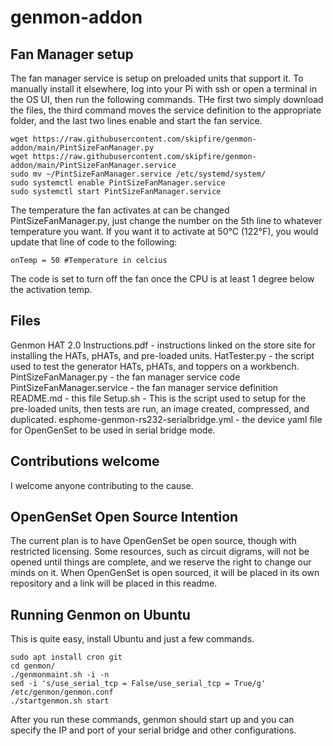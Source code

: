 # genmon-addon
## Fan Manager setup
The fan manager service is setup on preloaded units that support it. To manually install it elsewhere, log into your Pi with ssh or open a terminal in the OS UI, then run the following commands.  THe first two simply download the files, the third command moves the service definition to the appropriate folder, and the last two lines enable and start the fan service.
```
wget https://raw.githubusercontent.com/skipfire/genmon-addon/main/PintSizeFanManager.py
wget https://raw.githubusercontent.com/skipfire/genmon-addon/main/PintSizeFanManager.service
sudo mv ~/PintSizeFanManager.service /etc/systemd/system/
sudo systemctl enable PintSizeFanManager.service
sudo systemctl start PintSizeFanManager.service
```
The temperature the fan activates at can be changed PintSizeFanManager.py, just change the number on the 5th line to whatever temperature you want. If you want it to activate at 50°C (122°F), you would update that line of code to the following:
```
onTemp = 50 #Temperature in celcius
``` 
The code is set to turn off the fan once the CPU is at least 1 degree below the activation temp.

## Files
Genmon HAT 2.0 Instructions.pdf - instructions linked on the store site for installing the HATs, pHATs, and pre-loaded units.
HatTester.py - the script used to test the generator HATs, pHATs, and toppers on a workbench.
PintSizeFanManager.py - the fan manager service code
PintSizeFanManager.service - the fan manager service definition
README.md - this file
Setup.sh - This is the script used to setup for the pre-loaded units, then tests are run, an image created, compressed, and duplicated.
esphome-genmon-rs232-serialbridge.yml - the device yaml file for OpenGenSet to be used in serial bridge mode.

## Contributions welcome
I welcome anyone contributing to the cause.

## OpenGenSet Open Source Intention
The current plan is to have OpenGenSet be open source, though with restricted licensing. Some resources, such as circuit digrams, will not be opened until things are complete, and we reserve the right to change our minds on it.  When OpenGenSet is open sourced, it will be placed in its own repository and a link will be placed in this readme.

## Running Genmon on Ubuntu
This is quite easy, install Ubuntu and just a few commands.
```
sudo apt install cron git
cd genmon/
./genmonmaint.sh -i -n
sed -i 's/use_serial_tcp = False/use_serial_tcp = True/g' /etc/genmon/genmon.conf
./startgenmon.sh start
```
After you run these commands, genmon should start up and you can specify the IP and port of your serial bridge and other configurations.